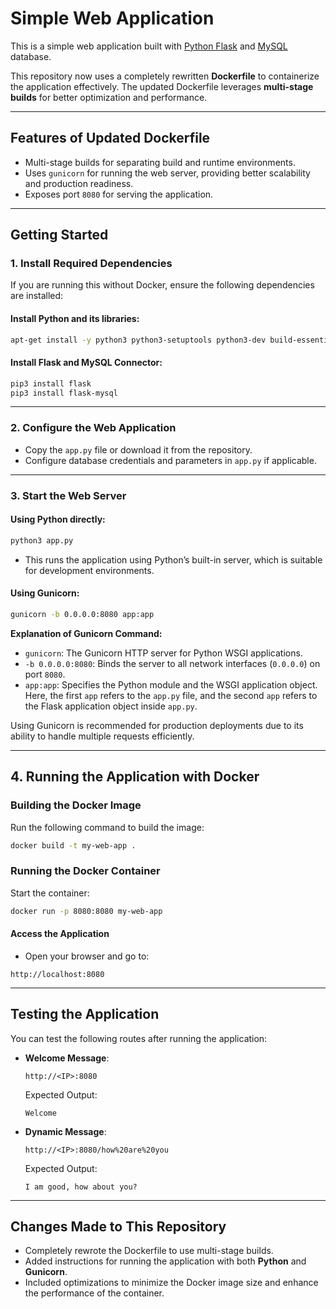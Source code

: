 
# **Simple Web Application**

This is a simple web application built with [Python Flask](http://flask.pocoo.org/) and [MySQL](https://www.mysql.com/) database. 

This repository now uses a completely rewritten **Dockerfile** to containerize the application effectively. The updated Dockerfile leverages **multi-stage builds** for better optimization and performance. 

---

## **Features of Updated Dockerfile**
- Multi-stage builds for separating build and runtime environments.
- Uses `gunicorn` for running the web server, providing better scalability and production readiness.
- Exposes port `8080` for serving the application.

---

## **Getting Started**

### **1. Install Required Dependencies**

If you are running this without Docker, ensure the following dependencies are installed:

#### Install Python and its libraries:
```bash
apt-get install -y python3 python3-setuptools python3-dev build-essential python3-pip default-libmysqlclient-dev
```

#### Install Flask and MySQL Connector:
```bash
pip3 install flask
pip3 install flask-mysql
```

---

### **2. Configure the Web Application**

- Copy the `app.py` file or download it from the repository.
- Configure database credentials and parameters in `app.py` if applicable.

---

### **3. Start the Web Server**

#### **Using Python directly:**
```bash
python3 app.py
```
- This runs the application using Python’s built-in server, which is suitable for development environments.

#### **Using Gunicorn:**
```bash
gunicorn -b 0.0.0.0:8080 app:app
```
**Explanation of Gunicorn Command:**
- `gunicorn`: The Gunicorn HTTP server for Python WSGI applications.
- `-b 0.0.0.0:8080`: Binds the server to all network interfaces (`0.0.0.0`) on port `8080`.
- `app:app`: Specifies the Python module and the WSGI application object. Here, the first `app` refers to the `app.py` file, and the second `app` refers to the Flask application object inside `app.py`.

Using Gunicorn is recommended for production deployments due to its ability to handle multiple requests efficiently.

---

## **4. Running the Application with Docker**

### **Building the Docker Image**
Run the following command to build the image:
```bash
docker build -t my-web-app .
```

### **Running the Docker Container**
Start the container:
```bash
docker run -p 8080:8080 my-web-app
```

#### **Access the Application**
- Open your browser and go to:
```
http://localhost:8080
```

---

## **Testing the Application**

You can test the following routes after running the application:

- **Welcome Message**:  
  ```
  http://<IP>:8080
  ```
  Expected Output:  
  ```
  Welcome
  ```

- **Dynamic Message**:  
  ```
  http://<IP>:8080/how%20are%20you
  ```
  Expected Output:  
  ```
  I am good, how about you?
  ```

---

## **Changes Made to This Repository**
- Completely rewrote the Dockerfile to use multi-stage builds.
- Added instructions for running the application with both **Python** and **Gunicorn**.
- Included optimizations to minimize the Docker image size and enhance the performance of the container.

